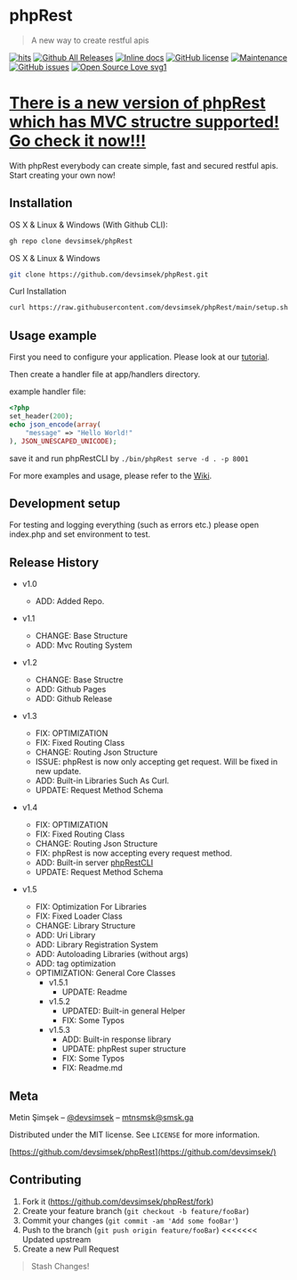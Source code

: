 # phpRest

> A new way to create restful apis

[![hits](https://hits.deltapapa.io/github/devsimsek/phpRest.svg)](https://devsimsek.github.io/phpRest)
[![Github All Releases](https://img.shields.io/github/downloads/devsimsek/phpRest/total.svg)]()
[![Inline docs](http://inch-ci.org/github/devsimsek/phpRest.svg?branch=master)](http://inch-ci.org/github/devsimsek/phpRest)
[![GitHub license](https://img.shields.io/github/license/Naereen/StrapDown.js.svg)](https://github.com/devsimsek/phpRest/blob/master/LICENSE)
[![Maintenance](https://img.shields.io/badge/Maintained%3F-yes-green.svg)](https://GitHub.com/devsimsek/phpRest/graphs/commit-activity)
[![GitHub issues](https://img.shields.io/github/issues/devsimsek/phpRest.svg)](https://GitHub.com/devsimsek/phpRest/issues/)
[![Open Source Love svg1](https://badges.frapsoft.com/os/v1/open-source.svg?v=103)](https://github.com/devsimsek/phpRest)

# [There is a new version of phpRest which has MVC structre supported! Go check it now!!!](http://github.com/devsimsek/phpRest/tree/v2)

With phpRest everybody can create simple, fast and secured restful apis. Start creating your own now!

## Installation

OS X & Linux & Windows (With Github CLI):

```sh
gh repo clone devsimsek/phpRest
```

OS X & Linux & Windows

```sh
git clone https://github.com/devsimsek/phpRest.git
```

Curl Installation

```sh
curl https://raw.githubusercontent.com/devsimsek/phpRest/main/setup.sh | bash
```

## Usage example

First you need to configure your application. Please look at
our [tutorial](https://github.com/devsimsek/phpRest/wiki/Tutorial-%231-Configuration).

Then create a handler file at app/handlers directory.

example handler file:

```php
<?php
set_header(200);
echo json_encode(array(
    "message" => "Hello World!"
), JSON_UNESCAPED_UNICODE);
```

save it and run phpRestCLI by ```./bin/phpRest serve -d . -p 8001```

For more examples and usage, please refer to the [Wiki](wiki).

## Development setup

For testing and logging everything (such as errors etc.) please open index.php and set environment to test.

## Release History

* v1.0
    * ADD: Added Repo.
* v1.1
    * CHANGE: Base Structure
    * ADD: Mvc Routing System
* v1.2
    * CHANGE: Base Structre
    * ADD: Github Pages
    * ADD: Github Release

* v1.3
    * FIX: OPTIMIZATION
    * FIX: Fixed Routing Class
    * CHANGE: Routing Json Structure
    * ISSUE: phpRest is now only accepting get request. Will be fixed in new update.
    * ADD: Built-in Libraries Such As Curl.
    * UPDATE: Request Method Schema

* v1.4
    * FIX: OPTIMIZATION
    * FIX: Fixed Routing Class
    * CHANGE: Routing Json Structure
    * FIX: phpRest is now accepting every request method.
    * ADD: Built-in server [phpRestCLI](https://github.com/devsimsek/phpRest/wiki/lib_Cli)
    * UPDATE: Request Method Schema

* v1.5
    * FIX: Optimization For Libraries
    * FIX: Fixed Loader Class
    * CHANGE: Library Structure
    * ADD: Uri Library
    * ADD: Library Registration System
    * ADD: Autoloading Libraries (without args)
    * ADD: tag optimization
    * OPTIMIZATION: General Core Classes
        * v1.5.1
            * UPDATE: Readme
        * v1.5.2
            * UPDATED: Built-in general Helper
            * FIX: Some Typos
        * v1.5.3
            * ADD: Built-in response library
            * UPDATE: phpRest super structure
            * FIX: Some Typos
            * FIX: Readme.md

## Meta

Metin Şimşek – [@devsimsek](https://smsk.me/) – mtnsmsk@smsk.ga

Distributed under the MIT license. See ``LICENSE`` for more information.

[https://github.com/devsimsek/phpRest](https://github.com/devsimsek/)

## Contributing

1. Fork it (<https://github.com/devsimsek/phpRest/fork>)
2. Create your feature branch (`git checkout -b feature/fooBar`)
3. Commit your changes (`git commit -am 'Add some fooBar'`)
4. Push to the branch (`git push origin feature/fooBar`)
   <<<<<<< Updated upstream
5. Create a new Pull Request

> Stash Changes!
